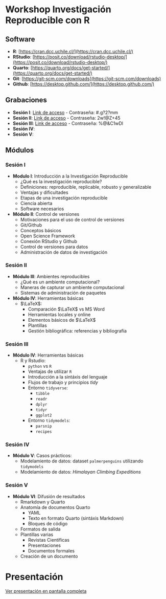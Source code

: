 # Workshop Investigación Reproducible con R
## Software 
- **R**: [https://cran.dcc.uchile.cl/](https://cran.dcc.uchile.cl/)
- **RStudio**: [https://posit.co/download/rstudio-desktop/](https://posit.co/download/rstudio-desktop/)
- **Quarto**: [https://quarto.org/docs/get-started/](https://quarto.org/docs/get-started/)
- **Git**: [https://git-scm.com/downloads](https://git-scm.com/downloads)
- **Github**: [https://desktop.github.com/](https://desktop.github.com/)

## Grabaciones
- **Sesión I**: [Link de acceso](https://us02web.zoom.us/rec/share/BUHgZnA3JQo4u4JvNI6qrbb8qPsWLXPbhPRTTzPz-7sSc2kldGIT7jU3_xOXFW7j.CnJz-FHDiqq72Rcb?startTime=1722261110000) - Contraseña: #.g?2?mm
- **Sesión II**: [Link de acceso](https://us02web.zoom.us/rec/share/YJ3OFW1y7DcnTeUHFEEULC5s7jN7KnRr0BWUJuBqsGLdaNO2JoouyYXdSwaMPPj5.JWIwbnJOsHjxHNip?startTime=1722348396000) - Contraseña: 2w!@Z+45
- **Sesión III**: [Link de acceso](https://us02web.zoom.us/rec/share/Al56_w17_rzzG37S-f44w20T9GIjmR68Cl4LqCGe6a7c9LrJX8be1xGzrOWdD7r4.b4meQHDipw6lYDda?startTime=1722434446000) - Contraseña: %@&C1wDl
- **Sesión IV**: 
- **Sesión V**: 

## Módulos
### Sesión I
- **Modulo I**: Introducción a la Investigación Reproducible 
  - ¿Qué es la investigación reproducible?
  - Definiciones: reproducible, replicable, robusto y generalizable
  - Ventajas y dificultades
  - Etapas de una investigación reproducible
  - Ciencia abierta
  - Software necesarios
- **Módulo II**: Control de versiones
  - Motivaciones para el uso de control de versiones
  - Git/Github
  - Conceptos básicos
  - Open Science Framework
  - Conexión RStudio y Github
  - Control de versiones para datos
  - Administración de datos de investigación
### Sesión II 
- **Módulo III**: Ambientes reproducibles
  - ¿Qué es un ambiente computacional?
  - Maneras de capturar un ambiente computacional
  - Sistemas de administración de paquetes
- **Módulo IV**: Herramientas básicas
  - $\LaTeX$:
    - Comparación $\LaTeX$ vs MS Word
    - Herramientas locales y online
    - Elementos básicos de $\LaTeX$
    - Plantillas
    - Gestión bibliográfica: referencias y bibliografía
### Sesión III
- **Módulo IV**: Herramientas básicas
  - R y Rstudio:
      - `python` vs `R`
      - Ventajas de utilizar `R`
      - Introducción a la sintáxis del lenguaje
      - Flujos de trabajo y principios *tidy*
      - Entorno `tidyverse`:
        - `tibble`
        - `readr`
        - `dplyr`
        - `tidyr`
        - `ggplot2`
      - Entorno `tidymodels`:
        - `parsnip`
        - `recipes`
### Sesión IV
- **Módulo V**: Casos prácticos: 
  - Modelamiento de datos: dataset `palmerpenguins` utilizando `tidymodels`
  - Modelamiento de datos: *Himalayan Climbing Expeditions*
### Sesión V
- **Módulo VI**: Difusión de resultados
    - Rmarkdown y Quarto
    - Anatomía de documentos Quarto
      - YAML
      - Texto en formato Quarto (sintáxis Markdown)
      - Bloques de código
    - Formatos de salida
    - Plantillas varias
      - Revistas Científicas
      - Presentaciones
      - Documentos formales
    - Creación de un documento
 
# Presentación

[Ver presentación en pantalla completa](https://franplaza.github.io/workshop_inv_rep_r_v2/)
